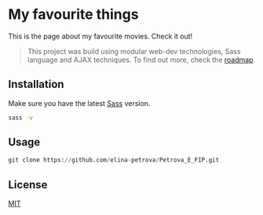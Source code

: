 # My favourite things

This is the page about my favourite movies. Check it out!

> This project was build using modular web-dev technologies, Sass language and AJAX techniques. To find out more, check the [roadmap](https://docs.google.com/document/d/1WYN5I1yeTvgvDRSiQ071rSRl8mPkBJgWNqJ4gm-GItE/edit?usp=sharing).

## Installation

Make sure you have the latest [Sass](https://sass-lang.com/) version.

```bash
sass -v
```

## Usage

```python
git clone https://github.com/elina-petrova/Petrova_E_FIP.git
```



## License
[MIT](https://choosealicense.com/licenses/mit/)